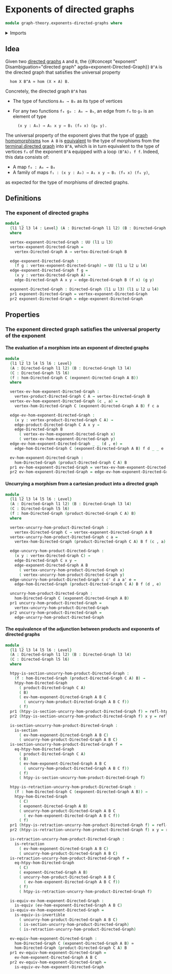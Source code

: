 # Exponents of directed graphs

```agda
module graph-theory.exponents-directed-graphs where
```

<details><summary>Imports</summary>

```agda
open import foundation.dependent-pair-types
open import foundation.equivalences
open import foundation.homotopies
open import foundation.retractions
open import foundation.sections
open import foundation.universe-levels

open import graph-theory.cartesian-products-directed-graphs
open import graph-theory.directed-graphs
open import graph-theory.morphisms-directed-graphs
```

</details>

## Idea

Given two [directed graphs](graph-theory.directed-graphs.md) `A` and `B`, the
{{#concept "exponent" Disambiguation="directed graph" agda=exponent-Directed-Graph}}
`B^A` is the directed graph that satisfies the universal property

```text
  hom X B^A ≃ hom (X × A) B.
```

Concretely, the directed graph `B^A` has

- The type of functions `A₀ → B₀` as its type of vertices
- For any two functions `f₀ g₀ : A₀ → B₀`, an edge from `f₀` to `g₀` is an
  element of type

  ```text
    (x y : A₀) → A₁ x y → B₁ (f₀ x) (g₀ y).
  ```

The universal property of the exponent gives that the type of
[graph homomorphisms](graph-theory.morphisms-directed-graphs.md) `hom A B` is
[equivalent](foundation-core.equivalences.md) to the type of morphisms from the
[terminal directed graph](graph-theory.terminal-directed-graphs.md) into `B^A`,
which is in turn equivalent to the type of vertices `f₀` of the exponent `B^A`
equipped with a loop `(B^A)₁ f f`. Indeed, this data consists of:

- A map `f₀ : A₀ → B₀`
- A family of maps `f₁ : (x y : A₀) → A₁ x y → B₁ (f₀ x) (f₀ y)`,

as expected for the type of morphisms of directed graphs.

## Definitions

### The exponent of directed graphs

```agda
module _
  {l1 l2 l3 l4 : Level} (A : Directed-Graph l1 l2) (B : Directed-Graph l3 l4)
  where

  vertex-exponent-Directed-Graph : UU (l1 ⊔ l3)
  vertex-exponent-Directed-Graph =
    vertex-Directed-Graph A → vertex-Directed-Graph B

  edge-exponent-Directed-Graph :
    (f g : vertex-exponent-Directed-Graph) → UU (l1 ⊔ l2 ⊔ l4)
  edge-exponent-Directed-Graph f g =
    (x y : vertex-Directed-Graph A) →
    edge-Directed-Graph A x y → edge-Directed-Graph B (f x) (g y)

  exponent-Directed-Graph : Directed-Graph (l1 ⊔ l3) (l1 ⊔ l2 ⊔ l4)
  pr1 exponent-Directed-Graph = vertex-exponent-Directed-Graph
  pr2 exponent-Directed-Graph = edge-exponent-Directed-Graph
```

## Properties

### The exponent directed graph satisfies the universal property of the exponent

#### The evaluation of a morphism into an exponent of directed graphs

```agda
module _
  {l1 l2 l3 l4 l5 l6 : Level}
  (A : Directed-Graph l1 l2) (B : Directed-Graph l3 l4)
  (C : Directed-Graph l5 l6)
  (f : hom-Directed-Graph C (exponent-Directed-Graph A B))
  where

  vertex-ev-hom-exponent-Directed-Graph :
    vertex-product-Directed-Graph C A → vertex-Directed-Graph B
  vertex-ev-hom-exponent-Directed-Graph (c , a) =
    vertex-hom-Directed-Graph C (exponent-Directed-Graph A B) f c a

  edge-ev-hom-exponent-Directed-Graph :
    (x y : vertex-product-Directed-Graph C A) →
    edge-product-Directed-Graph C A x y →
    edge-Directed-Graph B
      ( vertex-ev-hom-exponent-Directed-Graph x)
      ( vertex-ev-hom-exponent-Directed-Graph y)
  edge-ev-hom-exponent-Directed-Graph _ _ (d , e) =
    edge-hom-Directed-Graph C (exponent-Directed-Graph A B) f d _ _ e

  ev-hom-exponent-Directed-Graph :
    hom-Directed-Graph (product-Directed-Graph C A) B
  pr1 ev-hom-exponent-Directed-Graph = vertex-ev-hom-exponent-Directed-Graph
  pr2 ev-hom-exponent-Directed-Graph = edge-ev-hom-exponent-Directed-Graph
```

#### Uncurrying a morphism from a cartesian product into a directed graph

```agda
module _
  {l1 l2 l3 l4 l5 l6 : Level}
  (A : Directed-Graph l1 l2) (B : Directed-Graph l3 l4)
  (C : Directed-Graph l5 l6)
  (f : hom-Directed-Graph (product-Directed-Graph C A) B)
  where

  vertex-uncurry-hom-product-Directed-Graph :
    vertex-Directed-Graph C → vertex-exponent-Directed-Graph A B
  vertex-uncurry-hom-product-Directed-Graph c a =
    vertex-hom-Directed-Graph (product-Directed-Graph C A) B f (c , a)

  edge-uncurry-hom-product-Directed-Graph :
    (x y : vertex-Directed-Graph C) →
    edge-Directed-Graph C x y →
    edge-exponent-Directed-Graph A B
      ( vertex-uncurry-hom-product-Directed-Graph x)
      ( vertex-uncurry-hom-product-Directed-Graph y)
  edge-uncurry-hom-product-Directed-Graph c c' d a a' e =
    edge-hom-Directed-Graph (product-Directed-Graph C A) B f (d , e)

  uncurry-hom-product-Directed-Graph :
    hom-Directed-Graph C (exponent-Directed-Graph A B)
  pr1 uncurry-hom-product-Directed-Graph =
    vertex-uncurry-hom-product-Directed-Graph
  pr2 uncurry-hom-product-Directed-Graph =
    edge-uncurry-hom-product-Directed-Graph
```

#### The equivalence of the adjunction between products and exponents of directed graphs

```agda
module _
  {l1 l2 l3 l4 l5 l6 : Level}
  (A : Directed-Graph l1 l2) (B : Directed-Graph l3 l4)
  (C : Directed-Graph l5 l6)
  where

  htpy-is-section-uncurry-hom-product-Directed-Graph :
    (f : hom-Directed-Graph (product-Directed-Graph C A) B) →
    htpy-hom-Directed-Graph
      ( product-Directed-Graph C A)
      ( B)
      ( ev-hom-exponent-Directed-Graph A B C
        ( uncurry-hom-product-Directed-Graph A B C f))
      ( f)
  pr1 (htpy-is-section-uncurry-hom-product-Directed-Graph f) = refl-htpy
  pr2 (htpy-is-section-uncurry-hom-product-Directed-Graph f) x y = refl-htpy

  is-section-uncurry-hom-product-Directed-Graph :
    is-section
      ( ev-hom-exponent-Directed-Graph A B C)
      ( uncurry-hom-product-Directed-Graph A B C)
  is-section-uncurry-hom-product-Directed-Graph f =
    eq-htpy-hom-Directed-Graph
      ( product-Directed-Graph C A)
      ( B)
      ( ev-hom-exponent-Directed-Graph A B C
        ( uncurry-hom-product-Directed-Graph A B C f))
      ( f)
      ( htpy-is-section-uncurry-hom-product-Directed-Graph f)

  htpy-is-retraction-uncurry-hom-product-Directed-Graph :
    (f : hom-Directed-Graph C (exponent-Directed-Graph A B)) →
    htpy-hom-Directed-Graph
      ( C)
      ( exponent-Directed-Graph A B)
      ( uncurry-hom-product-Directed-Graph A B C
        ( ev-hom-exponent-Directed-Graph A B C f))
      ( f)
  pr1 (htpy-is-retraction-uncurry-hom-product-Directed-Graph f) = refl-htpy
  pr2 (htpy-is-retraction-uncurry-hom-product-Directed-Graph f) x y = refl-htpy

  is-retraction-uncurry-hom-product-Directed-Graph :
    is-retraction
      ( ev-hom-exponent-Directed-Graph A B C)
      ( uncurry-hom-product-Directed-Graph A B C)
  is-retraction-uncurry-hom-product-Directed-Graph f =
    eq-htpy-hom-Directed-Graph
      ( C)
      ( exponent-Directed-Graph A B)
      ( uncurry-hom-product-Directed-Graph A B C
        ( ev-hom-exponent-Directed-Graph A B C f))
      ( f)
      ( htpy-is-retraction-uncurry-hom-product-Directed-Graph f)

  is-equiv-ev-hom-exponent-Directed-Graph :
    is-equiv (ev-hom-exponent-Directed-Graph A B C)
  is-equiv-ev-hom-exponent-Directed-Graph =
    is-equiv-is-invertible
      ( uncurry-hom-product-Directed-Graph A B C)
      ( is-section-uncurry-hom-product-Directed-Graph)
      ( is-retraction-uncurry-hom-product-Directed-Graph)

  ev-equiv-hom-exponent-Directed-Graph :
    hom-Directed-Graph C (exponent-Directed-Graph A B) ≃
    hom-Directed-Graph (product-Directed-Graph C A) B
  pr1 ev-equiv-hom-exponent-Directed-Graph =
    ev-hom-exponent-Directed-Graph A B C
  pr2 ev-equiv-hom-exponent-Directed-Graph =
    is-equiv-ev-hom-exponent-Directed-Graph
```
